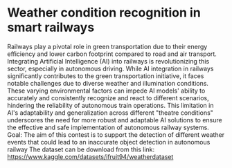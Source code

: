 # Weather condition recognition in smart railways

Railways play a pivotal role in green transportation due to their energy efficiency and lower carbon footprint compared to road and air transport. Integrating Artificial Intelligence (AI) into railways is revolutionizing this sector, especially in autonomous driving. While AI integration in railways significantly contributes to the green transportation initiative, it faces notable challenges due to diverse weather and illumination conditions. These varying environmental factors can impede AI models' ability to accurately and consistently recognize and react to different scenarios, hindering the reliability of autonomous train operations. This limitation in AI's adaptability and generalization across different "theatre conditions" underscores the need for more robust and adaptable AI solutions to ensure the effective and safe implementation of autonomous railway systems.
Goal: The aim of this contest is to support the detection of different weather events that could lead to an inaccurate object detection in autonomous railway
The dataset can be download from this link: https://www.kaggle.com/datasets/ifruit94/weatherdataset
